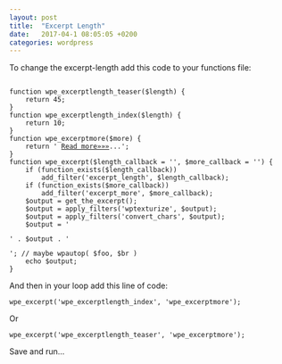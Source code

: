 ```yaml
---
layout: post
title:  "Excerpt Length"
date:   2017-04-1 08:05:05 +0200
categories: wordpress
---
```


<p>To change the excerpt-length add this code to your functions file:</p>
<code>
function wpe_excerptlength_teaser($length) {
    return 45;
}
function wpe_excerptlength_index($length) {
    return 10;
}
function wpe_excerptmore($more) {
    return ' <a class="moretag" href="' . get_permalink($post->ID) . '">Read more&raquo;&raquo;&raquo;</a>...';
}
function wpe_excerpt($length_callback = '', $more_callback = '') {
    if (function_exists($length_callback))
        add_filter('excerpt_length', $length_callback);
    if (function_exists($more_callback))
        add_filter('excerpt_more', $more_callback);
    $output = get_the_excerpt();
    $output = apply_filters('wptexturize', $output);
    $output = apply_filters('convert_chars', $output);
    $output = '<p>' . $output . '</p>'; // maybe wpautop( $foo, $br )
    echo $output;
}
</code>
<p>And then in your loop add this line of code:</p>
<code>wpe_excerpt('wpe_excerptlength_index', 'wpe_excerptmore');</code>
<p>Or</p>
<code>wpe_excerpt('wpe_excerptlength_teaser', 'wpe_excerptmore');</code>

Save and run...
